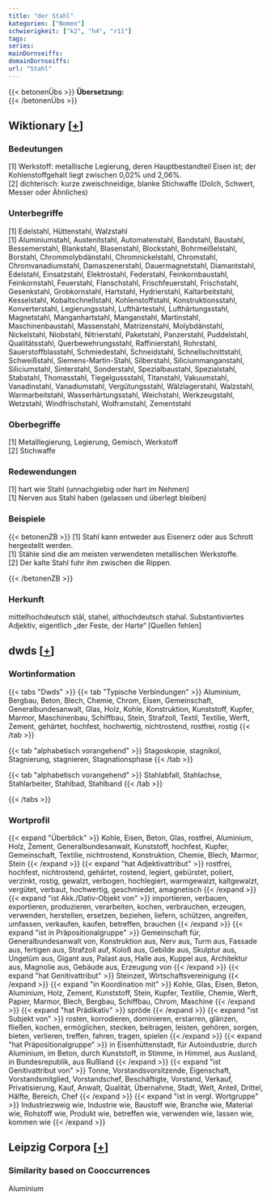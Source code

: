 ```yaml
---
title: "der Stahl"
kategorien: ["Nomen"]
schwierigkeit: ["k2", "h4", "r11"]
tags:
series:
mainDornseiffs:
domainDornseiffs:
url: "Stahl"
---
```


{{< betonenÜbs >}}
**Übersetzung:**  
{{< /betonenÜbs >}}

## Wiktionary [[+](https://de.wiktionary.org/wiki/Stahl)]

### Bedeutungen
[1] Werkstoff: metallische Legierung, deren Hauptbestandteil Eisen ist; der Kohlenstoffgehalt liegt zwischen 0,02% und 2,06%.  
[2] dichterisch: kurze zweischneidige, blanke Stichwaffe (Dolch, Schwert, Messer oder Ähnliches)  

### Unterbegriffe
[1] Edelstahl, Hüttenstahl, Walzstahl  
[1] Aluminiumstahl, Austenitstahl, Automatenstahl, Bandstahl, Baustahl, Bessemerstahl, Blankstahl, Blasenstahl, Blockstahl, Bohrmeißelstahl, Borstahl, Chrommolybdänstahl, Chromnickelstahl, Chromstahl, Chromvanadiumstahl, Damaszenerstahl, Dauermagnetstahl, Diamantstahl, Edelstahl, Einsatzstahl, Elektrostahl, Federstahl, Feinkornbaustahl, Feinkornstahl, Feuerstahl, Flanschstahl, Frischfeuerstahl, Frischstahl, Gesenkstahl, Grobkornstahl, Hartstahl, Hydrierstahl, Kaltarbeitstahl, Kesselstahl, Kobaltschnellstahl, Kohlenstoffstahl, Konstruktionsstahl, Konverterstahl, Legierungsstahl, Lufthärtestahl, Lufthärtungsstahl, Magnetstahl, Manganhartstahl, Manganstahl, Martinstahl, Maschinenbaustahl, Massenstahl, Matrizenstahl, Molybdänstahl, Nickelstahl, Niobstahl, Nitrierstahl, Paketstahl, Panzerstahl, Puddelstahl, Qualitätsstahl, Querbewehrungsstahl, Raffinierstahl, Rohrstahl, Sauerstoffblasstahl, Schmiedestahl, Schneidstahl, Schnellschnittstahl, Schweißstahl, Siemens-Martin-Stahl, Silberstahl, Siliciummanganstahl, Siliciumstahl, Sinterstahl, Sonderstahl, Spezialbaustahl, Spezialstahl, Stabstahl, Thomasstahl, Tiegelgussstahl, Titanstahl, Vakuumstahl, Vanadinstahl, Vanadiumstahl, Vergütungsstahl, Wälzlagerstahl, Walzstahl, Warmarbeitstahl, Wasserhärtungsstahl, Weichstahl, Werkzeugstahl, Wetzstahl, Windfrischstahl, Wolframstahl, Zementstahl  

### Oberbegriffe
[1] Metalllegierung, Legierung, Gemisch, Werkstoff  
[2] Stichwaffe  

### Redewendungen
[1] hart wie Stahl (unnachgiebig oder hart im Nehmen)  
[1] Nerven aus Stahl haben (gelassen und überlegt bleiben)  

### Beispiele
{{< betonenZB >}}
[1] Stahl kann entweder aus Eisenerz oder aus Schrott hergestellt werden.  
[1] Stähle sind die am meisten verwendeten metallischen Werkstoffe.  
[2] Der kalte Stahl fuhr ihm zwischen die Rippen.  

{{< /betonenZB >}}
### Herkunft
mittelhochdeutsch stāl, stahel, althochdeutsch stahal. Substantiviertes Adjektiv, eigentlich „der Feste, der Harte“ [Quellen fehlen]  



## dwds [[+](https://www.dwds.de/wb/Stahl)]

### Wortinformation
{{< tabs "Dwds" >}}
{{< tab "Typische Verbindungen" >}}
Aluminium, Bergbau, Beton, Blech, Chemie, Chrom, Eisen, Gemeinschaft, Generalbundesanwalt, Glas, Holz, Kohle, Konstruktion, Kunststoff, Kupfer, Marmor, Maschinenbau, Schiffbau, Stein, Strafzoll, Textil, Textilie, Werft, Zement, gehärtet, hochfest, hochwertig, nichtrostend, rostfrei, rostig
{{< /tab >}}

{{< tab "alphabetisch vorangehend" >}}
Stagoskopie, stagnikol, Stagnierung, stagnieren, Stagnationsphase
{{< /tab >}}

{{< tab "alphabetisch vorangehend" >}}
Stahlabfall, Stahlachse, Stahlarbeiter, Stahlbad, Stahlband
{{< /tab >}}

{{< /tabs >}}

### Wortprofil
{{< expand "Überblick" >}} Kohle, Eisen, Beton, Glas, rostfrei, Aluminium, Holz, Zement, Generalbundesanwalt, Kunststoff, hochfest, Kupfer, Gemeinschaft, Textilie, nichtrostend, Konstruktion, Chemie, Blech, Marmor, Stein {{< /expand >}}
{{< expand "hat Adjektivattribut" >}} rostfrei, hochfest, nichtrostend, gehärtet, rostend, legiert, gebürstet, poliert, verzinkt, rostig, gewalzt, verbogen, hochlegiert, warmgewalzt, kaltgewalzt, vergütet, verbaut, hochwertig, geschmiedet, amagnetisch {{< /expand >}}
{{< expand "ist Akk./Dativ-Objekt von" >}} importieren, verbauen, exportieren, produzieren, verarbeiten, kochen, verbrauchen, erzeugen, verwenden, herstellen, ersetzen, beziehen, liefern, schützen, angreifen, umfassen, verkaufen, kaufen, betreffen, brauchen {{< /expand >}}
{{< expand "ist in Präpositionalgruppe" >}} Gemeinschaft für, Generalbundesanwalt von, Konstruktion aus, Nerv aus, Turm aus, Fassade aus, fertigen aus, Strafzoll auf, Koloß aus, Gebilde aus, Skulptur aus, Ungetüm aus, Gigant aus, Palast aus, Halle aus, Kuppel aus, Architektur aus, Magnolie aus, Gebäude aus, Erzeugung von {{< /expand >}}
{{< expand "hat Genitivattribut" >}} Steinzeit, Wirtschaftsvereinigung {{< /expand >}}
{{< expand "in Koordination mit" >}} Kohle, Glas, Eisen, Beton, Aluminium, Holz, Zement, Kunststoff, Stein, Kupfer, Textilie, Chemie, Werft, Papier, Marmor, Blech, Bergbau, Schiffbau, Chrom, Maschine {{< /expand >}}
{{< expand "hat Prädikativ" >}} spröde {{< /expand >}}
{{< expand "ist Subjekt von" >}} rosten, korrodieren, dominieren, erstarren, glänzen, fließen, kochen, ermöglichen, stecken, beitragen, leisten, gehören, sorgen, bieten, verlieren, treffen, fahren, tragen, spielen {{< /expand >}}
{{< expand "hat Präpositionalgruppe" >}} in Eisenhüttenstadt, für Autoindustrie, durch Aluminium, im Beton, durch Kunststoff, in Stimme, in Himmel, aus Ausland, in Bundesrepublik, aus Rußland {{< /expand >}}
{{< expand "ist Genitivattribut von" >}} Tonne, Vorstandsvorsitzende, Eigenschaft, Vorstandsmitglied, Vorstandschef, Beschäftigte, Vorstand, Verkauf, Privatisierung, Kauf, Anwalt, Qualität, Übernahme, Stadt, Welt, Anteil, Drittel, Hälfte, Bereich, Chef {{< /expand >}}
{{< expand "ist in vergl. Wortgruppe" >}} Industriezweig wie, Industrie wie, Baustoff wie, Branche wie, Material wie, Rohstoff wie, Produkt wie, betreffen wie, verwenden wie, lassen wie, kommen wie {{< /expand >}}

## Leipzig Corpora [[+](https://corpora.uni-leipzig.de/en/res?word=Stahl&corpusId=deu_newscrawl-public_2018)]


### Similarity based on Cooccurrences
Aluminium

